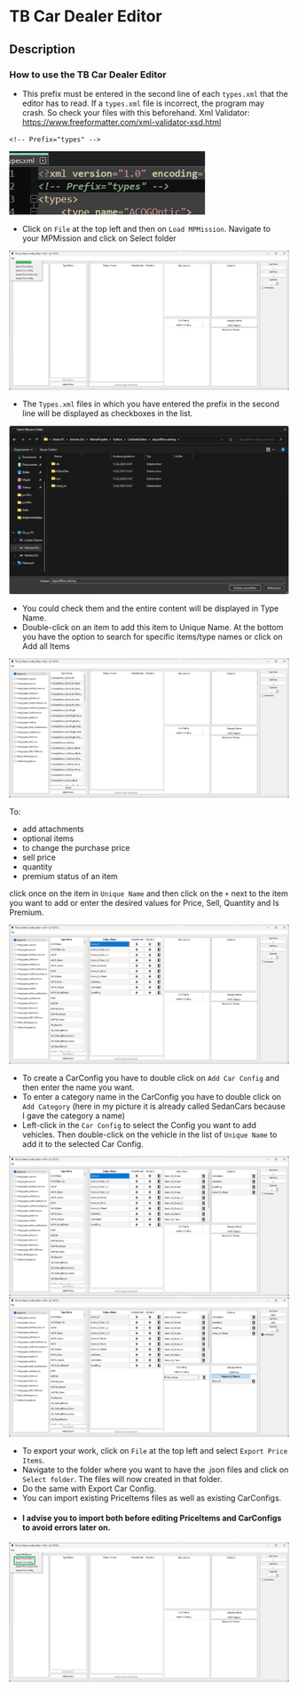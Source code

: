 # TB Car Dealer Editor
## Description
### How to use the TB Car Dealer Editor

- This prefix must be entered in the second line of each `types.xml` that the editor has to read.
  If a `types.xml` file is incorrect, the program may crash. So check your files with this beforehand.
  Xml Validator: https://www.freeformatter.com/xml-validator-xsd.html

````
<!-- Prefix="types" -->
````
<img src="Prefix.png"/>

- Click on `File` at the top left and then on `Load MPMission`.
Navigate to your MPMission and click on Select folder

<img src="./LoadMPMission.png"/>

- The `Types.xml` files in which you have entered the prefix in the second line will be displayed as checkboxes in the list.
<img src="./SelectMPMissionFolder.png"/>

- You could check them and the entire content will be displayed in Type Name.
- Double-click on an item to add this item to Unique Name. At the bottom you have the option to search for specific items/type names or click on Add all Items

<img src="ImportetXMLTypes.png"/>

To: 
  - add attachments
  - optional items
  - to change the purchase price
  - sell price
  - quantity
  - premium status of an item
  
click once on the item in `Unique Name` and then click on the `+` next to the item you want to add or enter the desired values for Price, Sell, Quantity and Is Premium.

<img src="./AddItems.png"/>

- To create a CarConfig you have to double click on `Add Car Config` and then enter the name you want. 
- To enter a category name in the CarConfig you have to double click on `Add Category` (here in my picture it is already called SedanCars because I gave the category a name)
- Left-click in the `Car Config` to select the Config you want to add vehicles. Then double-click on the vehicle in the list of `Unique Name` to add it to the selected Car Config. 

<img src="./AddAttachments.png"/>

<img src="./CreateCarConfig.png"/>

- To export your work, click on `File` at the top left and select `Export Price Items`.
- Navigate to the folder where you want to have the .json files and click on `Select folder`. The files will now created in that folder.
- Do the same with Export Car Config.
- You can import existing PriceItems files as well as existing CarConfigs.
- #### I advise you to import both before editing PriceItems and CarConfigs to avoid errors later on. 

<img src="./Export.png"/>
